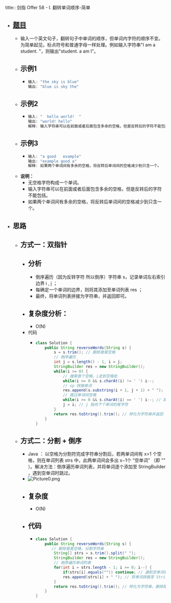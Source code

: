 title:: 剑指 Offer 58 - I. 翻转单词顺序-简单

- ## [题目](https://leetcode.cn/problems/fan-zhuan-dan-ci-shun-xu-lcof/)
	- 输入一个英文句子，翻转句子中单词的顺序，但单词内字符的顺序不变。为简单起见，标点符号和普通字母一样处理。例如输入字符串"I am a student. "，则输出"student. a am I"。
	- ## 示例1
		- ```java
		  输入: "the sky is blue"
		  输出: "blue is sky the"
		  ```
	- ## 示例2
		- ```java
		  输入: "  hello world!  "
		  输出: "world! hello"
		  解释: 输入字符串可以在前面或者后面包含多余的空格，但是反转后的字符不能包括。
		  ```
	- ## 示例3
		- ```java
		  输入: "a good   example"
		  输出: "example good a"
		  解释: 如果两个单词间有多余的空格，将反转后单词间的空格减少到只含一个。
		  ```
	- **说明：**
		- 无空格字符构成一个单词。
		- 输入字符串可以在前面或者后面包含多余的空格，但是反转后的字符不能包括。
		- 如果两个单词间有多余的空格，将反转后单词间的空格减少到只含一个。
- ## 思路
	- ## 方式一：双指针
		- ## 分析
			- 倒序遍历（因为反转字符 所以倒序）字符串 s，记录单词左右索引边界 i , j ；
			- 每确定一个单词的边界，则将其添加至单词列表 res ；
			- 最终，将单词列表拼接为字符串，并返回即可。
		- ## 复杂度分析：
			- O(N)
		- 代码
			- ```java
			  class Solution {
			      public String reverseWords(String s) {
			          s = s.trim(); // 删除首尾空格
			          // 倒序遍历
			          int j = s.length() - 1, i = j;
			          StringBuilder res = new StringBuilder();
			          while(i >= 0) {
			              // 搜索首个空格，i走到空格处
			              while(i >= 0 && s.charAt(i) != ' ') i--;
			              // sp 拼接单词
			              res.append(s.substring(i + 1, j + 1) + " "); // 添加单词
			              // 跳过单词间空格
			              while(i >= 0 && s.charAt(i) == ' ') i--; // 跳过单词间空格
			              j = i; // j 指向下个单词的尾字符
			          }
			          return res.toString().trim(); // 转化为字符串并返回
			      }
			  }
			  ```
	- ## 方式二：分割 + 倒序
		- Java ： 以空格为分割符完成字符串分割后，若两单词间有 x>1 个空格，则在单词列表 strs 中，此两单词间会多出 x−1个 “空单词” （即 "" ）。解决方法：倒序遍历单词列表，并将单词逐个添加至 StringBuilder ，遇到空单词时跳过。
		- ![Picture0.png](https://pic.leetcode-cn.com/9ef4a9ea565bf1c2d9209ca94881a77288f90f222476cfd44c418fa3f2d2d7c1-Picture0.png)
		- ## 复杂度
			- O(N)
		- ## 代码
			- ```java
			  class Solution {
			      public String reverseWords(String s) {
			         // 删除首尾空格，分割字符串
			          String[] strs = s.trim().split(" ");
			          StringBuilder res = new StringBuilder();
			          // 倒序遍历单词列表
			          for(int i = strs.length - 1; i >= 0; i--) { 
			              if(strs[i].equals("")) continue; // 遇到空单词则跳过
			              res.append(strs[i] + " "); // 将单词拼接至 StringBuilder
			          }
			          return res.toString().trim(); // 转化为字符串，删除尾部空格，并返回
			      }
			  }
			  ```